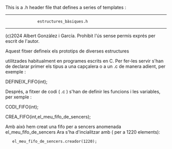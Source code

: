 This is a .h header file that defines a series of templates :


*********************************************************
                  estructures_bàsiques.h
 *********************************************************
 

  (c)2024 Albert Gonzàlez i García. Prohibit l'ús sense
  permís exprés per escrit de l'autor.

  Aquest fitxer defineix els prototips de diverses estructures

  utilitzades habitualment en programes escrits en C.
  Per fer-les servir s'han de declarar primer els tipus
  a una capçalera o a un .c de manera adient, per exemple :

  DEFINEIX_FIFO(int);

  Després, a fitxer de codi ( .c )  s'han de definir les funcions
  i les variables, per xemple :

  CODI_FIFO(int);


  CREA_FIFO(int,el_meu_fifo_de_sencers);


  Amb això hem creat una fifo per a sencers anomenada el_meu_fifo_de_sencers
  Ara s'ha d'incialitzar amb ( per a 1220 elements):


       el_meu_fifo_de_sencers.creador(1220);


